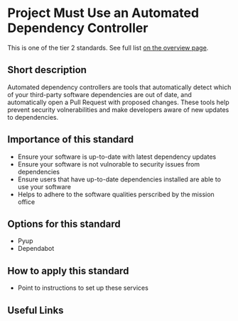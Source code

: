 # Project Must Use an Automated Dependency Controller

This is one of the tier 2 standards. See full list [on the overview page](README.md).

## Short description

Automated dependency controllers are tools that automatically detect which of your third-party software dependencies are out of date, and automatically open a Pull Request with proposed changes.  These tools help prevent security volnerabilities and make developers aware of new updates to dependencies.

## Importance of this standard

- Ensure your software is up-to-date with latest dependency updates
- Ensure your software is not vulnorable to security issues from dependencies
- Ensure users that have up-to-date dependencies installed are able to use your software
- Helps to adhere to the software qualities perscribed by the mission office


## Options for this standard

- Pyup
- Dependabot


## How to apply this standard

- Point to instructions to set up these services


## Useful Links